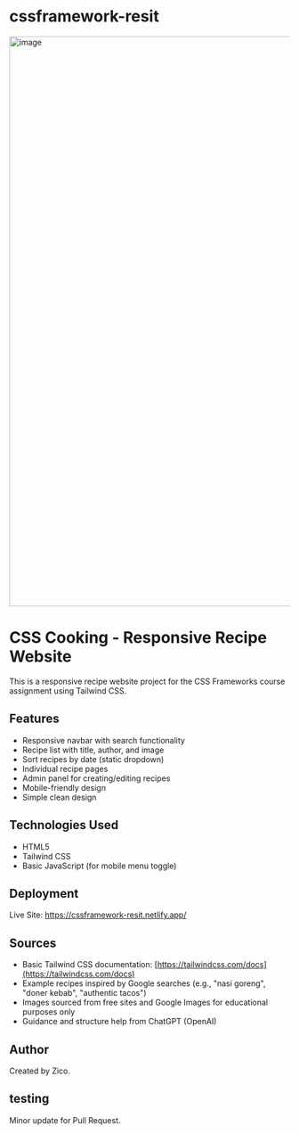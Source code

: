 # cssframework-resit

<img width="1023" alt="image" src="https://github.com/user-attachments/assets/90a6e95b-2070-4a18-8a78-d22ea43cfeee" />


# CSS Cooking - Responsive Recipe Website

This is a responsive recipe website project for the CSS Frameworks course assignment using Tailwind CSS.

## Features
- Responsive navbar with search functionality
- Recipe list with title, author, and image
- Sort recipes by date (static dropdown)
- Individual recipe pages
- Admin panel for creating/editing recipes
- Mobile-friendly design
- Simple clean design

## Technologies Used
- HTML5
- Tailwind CSS
- Basic JavaScript (for mobile menu toggle)

## Deployment
Live Site: https://cssframework-resit.netlify.app/

## Sources
- Basic Tailwind CSS documentation: [https://tailwindcss.com/docs](https://tailwindcss.com/docs)
- Example recipes inspired by Google searches (e.g., "nasi goreng", "doner kebab", "authentic tacos")
- Images sourced from free sites and Google Images for educational purposes only
- Guidance and structure help from ChatGPT (OpenAI)

## Author
Created by Zico.

testing
---
Minor update for Pull Request.
